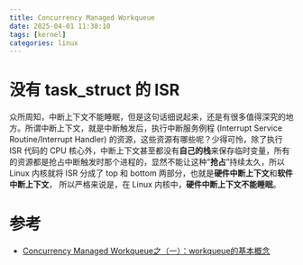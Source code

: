 ```yaml
---
title: Concurrency Managed Workqueue
date: 2025-04-01 11:38:10
tags: [kernel]
categories: linux
---
```


# 没有 task_struct 的 ISR 

众所周知，中断上下文不能睡眠，但是这句话细说起来，还是有很多值得深究的地方。所谓中断上下文，就是中断触发后，执行中断服务例程 (Interrupt Service Routine/Interrupt Handler) 的资源，这些资源有哪些呢？少得可怜，除了执行 ISR 代码的 CPU 核心外，中断上下文甚至都没有**自己的栈**来保存临时变量，所有的资源都是抢占中断触发时那个进程的，显然不能让这种“**抢占**”持续太久，所以 Linux 内核就将 ISR 分成了 top 和 bottom 两部分，也就是**硬件中断上下文**和**软件中断上下文**， 所以严格来说是，在 Linux 内核中，**硬件中断上下文不能睡眠**。

<!--more-->

# 参考

- [Concurrency Managed Workqueue之（一）：workqueue的基本概念](http://www.wowotech.net/irq_subsystem/workqueue.html)
